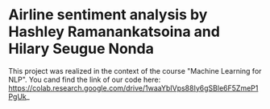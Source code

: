 # Airline sentiment analysis by Hashley Ramanankatsoina and Hilary Seugue Nonda

This project was realized in the context of the course "Machine Learning for NLP". You cand find the link of our code here: https://colab.research.google.com/drive/1waaYbIVps88Iy6gSBle6F5ZmeP1PgUk_

